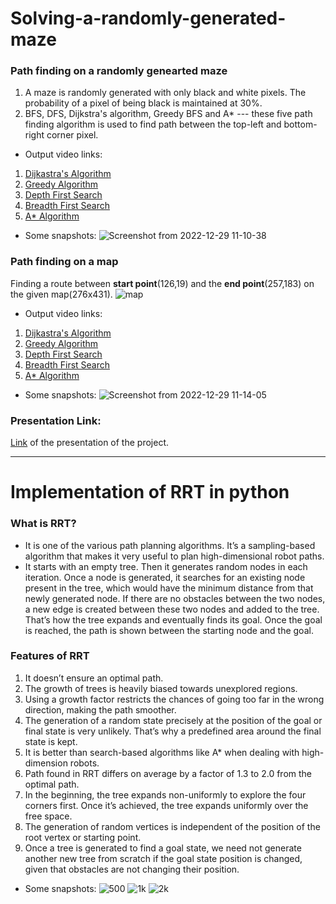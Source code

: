# Solving-a-randomly-generated-maze

### Path finding on a randomly genearted maze
1. A maze is randomly generated with only black and white pixels. The probability of a pixel of being black is maintained at 30%.
2. BFS, DFS, Dijkstra's algorithm, Greedy BFS and A* --- these five path finding algorithm is used to find path between the top-left and bottom-right corner pixel.
- Output video links:
1. [Dijkastra's Algorithm](https://drive.google.com/file/d/1CKLQo8_5_CNS0BOI-rjV-KWv16_1JIf7/view)
2. [Greedy Algorithm](https://drive.google.com/file/d/1niu1XV2odjv3zFeOKkYcIbrWOvoLbJ15/view)
3. [Depth First Search](https://drive.google.com/file/d/1ILl8wGcM75kXyMab18l5JlHYdvD1BIsS/view)
4. [Breadth First Search](https://drive.google.com/file/d/1ftRGQB5IvUtlaoP0nXN_le71Us9tdu5V/view)
5. [A* Algorithm](https://drive.google.com/file/d/1-POaKRuBWTw0sOFrRIT7ohHA7QbmRxDL/view)
- Some snapshots:
![Screenshot from 2022-12-29 11-10-38](https://user-images.githubusercontent.com/100329968/209908163-4c1887e9-24f4-4bc5-bb61-c2a90b1f36d5.png)


### Path finding on a map
Finding a route between **start point**(126,19) and the **end point**(257,183) on the given map(276x431).
![map](https://user-images.githubusercontent.com/100329968/209906908-544052e3-d46d-458a-864f-18e604f48588.png)
- Output video links:
1. [Dijkastra's Algorithm](https://drive.google.com/file/d/1FaKQP-tDU8ebnDLGrog6Wjoomov4_dlP/view)
2. [Greedy Algorithm](https://drive.google.com/file/d/1PHTpjJcHLO_Fbpivv0J3ghlYaEezpoBP/view)
3. [Depth First Search](https://drive.google.com/file/d/1I7CYoaMq3wa-1ihh9otayP_nQrioL02l/view)
4. [Breadth First Search](https://drive.google.com/file/d/1ENVpW2L9yntk7nHxAh4hIGIJKrZ76mHH/view)
5. [A* Algorithm](https://drive.google.com/file/d/1JoEXrD14GLxgjZloqkaOjqzOMUg40Eed/view)
- Some snapshots:
![Screenshot from 2022-12-29 11-14-05](https://user-images.githubusercontent.com/100329968/209908380-99073359-2692-44ab-a4d0-418a3e75e2e2.png)


### Presentation Link:
[Link](https://docs.google.com/presentation/d/1E-vr3htqHtmaNFpuvqLZoRdWdHFZeTRu/edit#slide=id.p2) of the presentation of the project.


--------------------------------------------------------------------------------------------------------------------------------------------------------------------


# Implementation of RRT in python

### What is RRT?
- It is one of the various path planning algorithms. It’s a sampling-based algorithm that makes it very useful to plan high-dimensional robot paths.
- It starts with an empty tree. Then it generates random nodes in each iteration. Once a node is generated, it searches for an existing node present in the tree, which would have the minimum distance from that newly generated node. If there are no obstacles between the two nodes, a new edge is created between these two nodes and added to the tree. That’s how the tree expands and eventually finds its goal. Once the goal is reached, the path is shown between the starting node and the goal.


### Features of RRT
1. It doesn’t ensure an optimal path.
2. The growth of trees is heavily biased towards unexplored regions.
3. Using a growth factor restricts the chances of going too far in the wrong direction, making the path smoother.
4. The generation of a random state precisely at the position of the goal or final state is very unlikely. That’s why a predefined area around the final state is kept.
5. It is better than search-based algorithms like A* when dealing with high-dimension robots. 
6. Path found in RRT differs on average by a factor of 1.3 to 2.0 from the optimal path.
7. In the beginning, the tree expands non-uniformly to explore the four corners first. Once it’s achieved, the tree expands uniformly over the free space.
8. The generation of random vertices is independent of the position of the root vertex or starting point.
9. Once a tree is generated to find a goal state, we need not generate another new tree from scratch if the goal state position is changed, given that obstacles are not changing their position.


- Some snapshots:
![500](https://user-images.githubusercontent.com/97786651/209921161-c2db47db-5547-4d3a-bb33-ebe73147b229.png)
![1k](https://user-images.githubusercontent.com/97786651/209921212-e0d8a65e-e5fe-4748-93ac-a9cddef6797a.png)
![2k](https://user-images.githubusercontent.com/97786651/209921239-fa932c50-d596-4d63-8e62-f695d042242a.png)
